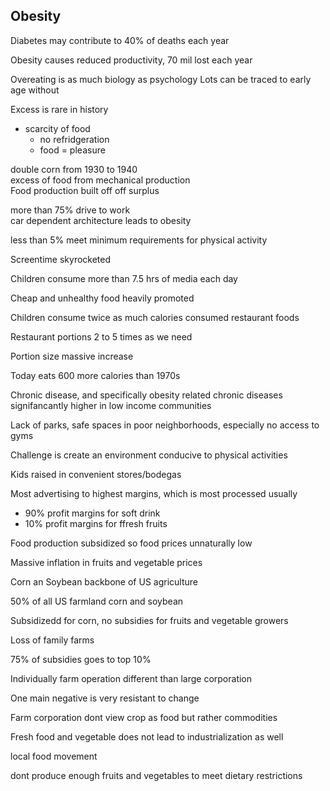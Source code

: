 ## Obesity
Diabetes may contribute to 40% of deaths each year

Obesity causes reduced productivity, 70 mil lost each year

Overeating is as much biology as psychology
Lots can be traced to early age without

Excess is rare in history
- scarcity of food
  - no refridgeration
  - food = pleasure

double corn from 1930 to 1940  
excess of food from mechanical production  
Food production built off off surplus

more than 75% drive to work  
car dependent architecture leads to obesity

less than 5% meet minimum requirements for physical activity

Screentime skyrocketed

Children consume more than 7.5 hrs of media each day

Cheap and unhealthy food heavily promoted

Children consume twice as much calories consumed restaurant foods

Restaurant portions 2 to 5 times as we need

Portion size massive increase

Today eats 600 more calories than 1970s

Chronic disease, and specifically obesity related chronic diseases signifancantly higher in low income communities

Lack of parks, safe spaces in poor neighborhoods, especially no access to gyms 

Challenge is create an environment conducive to physical activities

Kids raised in convenient stores/bodegas

Most advertising to highest margins, which is most processed usually
- 90% profit margins for soft drink
- 10% profit margins for ffresh fruits

Food production subsidized so food prices unnaturally low

Massive inflation in fruits and vegetable prices 

Corn an Soybean backbone of US agriculture

50% of all US farmland corn and soybean

Subsidizedd for corn, no subsidies for fruits and vegetable growers

Loss of family farms 

75% of subsidies goes to top 10%

Individually farm operation different than large corporation

One main negative is very resistant to change

Farm corporation dont view crop as food but rather commodities

Fresh food and vegetable does not lead to industrialization as well

local food movement

dont produce enough fruits and vegetables to meet dietary restrictions